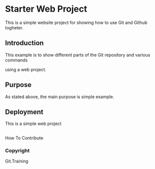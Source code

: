 # Starter Web Project

This is a simple website project
for showing how to use Git and Github togheter.


## Introduction


This example is to show different
parts
 of the Git repository and various commands

using a web project.




## Purpose


As stated above, the main purpose is simple example.


## Deployment


This is a simple web project


##
 How To Contribute



### Copyright


Git.Training